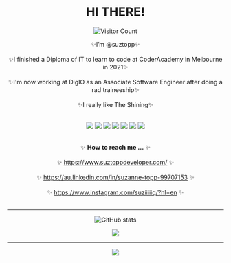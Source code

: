 <div align="center">

  # HI THERE!


![Visitor Count](https://profile-counter.glitch.me/{suztopp}/count.svg)

<!-- <div align="center"> -->

✨I’m @suztopp✨ <br></br>
✨I finished a Diploma of IT to learn to code at CoderAcademy in Melbourne in 2021✨ <br></br>
✨I'm now working at DigIO as an Associate Software Engineer after doing a rad traineeship✨ <br></br>
✨I really like The Shining✨ <br></br>

<img src="https://img.icons8.com/nolan/50/ruby-programming-language.png"/> <img src="https://img.icons8.com/nolan/50/javascript.png"/> <img src="https://img.icons8.com/nolan/50/html.png"/> <img src="https://img.icons8.com/nolan/50/css-filetype.png"/> <img src="https://img.icons8.com/nolan/50/linux--v1.png"/> <img src="https://img.icons8.com/nolan/50/react-native.png"/> <img src="https://img.icons8.com/nolan/64/mac-logo.png"/> <br></br>

✨ **How to reach me ...**  ✨ <br></br>
✨ https://www.suztoppdeveloper.com/  ✨ <br></br>
✨ https://au.linkedin.com/in/suzanne-topp-99707153  ✨ <br></br>
✨ https://www.instagram.com/suziiiiiq/?hl=en  ✨ <br></br>

---

<!-- <img align="center" alt="codeSTACKr's Github Stats" src="https://github-readme-stats.vercel.app/api?username=suztopp&show_icons=true&hide_border=true&theme=tokyonight" /><br><br> -->

<!-- ![GitHub stats](https://github-readme-stats.vercel.app/api?username=suztopp&theme=synthwave&show_icons=true) -->
![GitHub stats](https://github-readme-stats.vercel.app/api?username=suztopp&show_icons=true&theme=synthwave)

<!-- [![Top Langs](https://github-readme-stats.vercel.app/api/top-langs/?username=suztopp&theme=cobalt)](https://github.com/anuraghazra/github-readme-stats) -->

<!-- ![Top Langs](https://github-readme-stats.vercel.app/api/top-langs/?username=suztopp&layout=compact&theme=cobalt) -->
<!-- ![Top Langs](https://github-readme-stats.vercel.app/api/top-langs/?username=suztopp&layout=compact&theme=cobalt) -->
<img src="https://github-readme-stats.vercel.app/api/top-langs/?username=suztopp&theme=cobalt"/>


<!-- [![Top Langs](https://github-readme-stats.vercel.app/api/top-langs/?username=suztopp&theme=cobalt)](https://github.com/anuraghazra/github-readme-stats) -->

---

![](https://media.giphy.com/media/M5JeQMGRmuz0A/giphy.gif)

</div>
